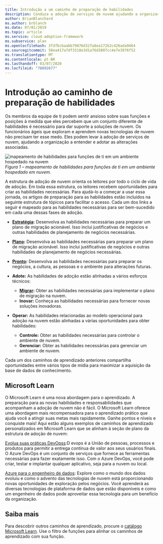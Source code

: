 ```yaml
---
title: Introdução a um caminho de preparação de habilidades
description: Conduza a adoção de serviços de nuvem ajudando a organização a entender e adotar as alterações associadas, introdução ao caminho de prontidão de habilidades.
author: BrianBlanchard
ms.author: brblanch
ms.date: 07/01/2019
ms.topic: article
ms.service: cloud-adoption-framework
ms.subservice: plan
ms.openlocfilehash: 3fdfbcbaabb79876d32fa8ea172b2c426ada9464
ms.sourcegitcommit: 58ea417a7df3318e3d1a76d3807cc4e7e3976f52
ms.translationtype: MT
ms.contentlocale: pt-BR
ms.lasthandoff: 03/07/2020
ms.locfileid: "78892677"
---
```

# <a name="getting-started-on-a-skills-readiness-path"></a>Introdução ao caminho de preparação de habilidades

Os membros da equipe de ti podem sentir ansioso sobre suas funções e posições à medida que eles percebem que um conjunto diferente de habilidades é necessário para dar suporte a soluções de nuvem. Os funcionários ágeis que exploram e aprendem novas tecnologias de nuvem não precisam ter esse medo. Eles podem levar à adoção de serviços de nuvem, ajudando a organização a entender e adotar as alterações associadas.

![mapeamento de habilidades para funções de ti em um ambiente hospedado na nuvem](../_images/skills-guidance.png)
*Figura 1 – mapeamento de habilidades para funções de ti em um ambiente hospedado em nuvem.*

A estrutura de adoção de nuvem orienta os leitores por todo o ciclo de vida de adoção. Em toda essa estrutura, os leitores recebem oportunidades para criar as habilidades necessárias. Para ajudá-lo a começar a usar essa jornada, os artigos de preparação para as habilidades estão incluídos na seguinte estrutura de tópicos para facilitar o acesso. Cada um dos links a seguir é mapeado para as habilidades necessárias para ser bem-sucedido em cada uma dessas fases de adoção.

- **[Estratégia](../strategy/suggested-skills.md):** Desenvolva as habilidades necessárias para preparar um plano de migração acionável. Isso inclui justificativas de negócios e outras habilidades de planejamento de negócios necessárias.
- **[Plano](./suggested-skills.md):** Desenvolva as habilidades necessárias para preparar um plano de migração acionável. Isso inclui justificativas de negócios e outras habilidades de planejamento de negócios necessárias.
- **[Pronto](../ready/suggested-skills.md):** Desenvolva as habilidades necessárias para preparar os negócios, a cultura, as pessoas e o ambiente para alterações futuras.

- **Adote:** As habilidades de adoção estão alinhadas a vários esforços técnicos:
  - **[Migrar](../migrate/suggested-skills.md):** Obter as habilidades necessárias para implementar o plano de migração na nuvem.
  - **Inovar:** Conheça as habilidades necessárias para fornecer novas soluções inovadoras.

- **Operar:** As habilidades relacionadas ao modelo operacional para adoção na nuvem estão alinhadas a várias oportunidades para obter habilidades:
  - **Controle:** Obter as habilidades necessárias para controlar o ambiente de nuvem.
  - **Gerenciar:** Obter as habilidades necessárias para gerenciar um ambiente de nuvem.

Cada um dos caminhos de aprendizado anteriores compartilha oportunidades entre vários tipos de mídia para maximizar a aquisição da base de dados de conhecimento.

## <a name="microsoft-learn"></a>Microsoft Learn

O Microsoft Learn é uma nova abordagem para o aprendizado. A preparação para as novas habilidades e responsabilidades que acompanham a adoção de nuvem não é fácil. O Microsoft Learn oferece uma abordagem mais recompensadora para o aprendizado prático que ajuda você a atingir suas metas mais rapidamente. Ganhe pontos e níveis e conquiste mais!
Aqui estão alguns exemplos de caminhos de aprendizado personalizados em Microsoft Learn que se alinham à seção de plano da estrutura de adoção de nuvem:

[Evolua suas práticas DevOpss](https://docs.microsoft.com/learn/paths/evolve-your-devops-practices):D evops é a União de pessoas, processos e produtos para permitir a entrega contínua de valor aos seus usuários finais. O Azure DevOps é um conjunto de serviços que fornece as ferramentas necessárias para fazer exatamente isso. Com o Azure DevOps, você pode criar, testar e implantar qualquer aplicativo, seja para a nuvem ou local.

[Azure para o engenheiro de dados](https://docs.microsoft.com/learn/paths/azure-for-the-data-engineer): Explore como o mundo dos dados evoluiu e como o advento das tecnologias de nuvem está proporcionando novas oportunidades de exploração pelos negócios. Você aprenderá as diversas tecnologias de plataforma de dados que estão disponíveis e como um engenheiro de dados pode aproveitar essa tecnologia para um benefício da organização.

## <a name="learn-more"></a>Saiba mais

Para descobrir outros caminhos de aprendizado, procure o [catálogo Microsoft Learn](https://docs.microsoft.com/learn/browse). Use o filtro de funções para alinhar os caminhos de aprendizado com sua função.

